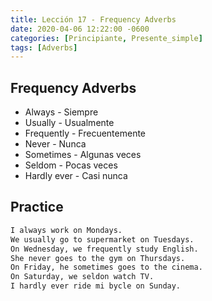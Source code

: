 ```yaml
---
title: Lección 17 - Frequency Adverbs
date: 2020-04-06 12:22:00 -0600
categories: [Principiante, Presente_simple]
tags: [Adverbs]
---
```


## Frequency Adverbs

* Always - Siempre
* Usually - Usualmente
* Frequently - Frecuentemente
* Never - Nunca
* Sometimes - Algunas veces
* Seldom - Pocas veces
* Hardly ever - Casi nunca


## Practice

  ```html
  I always work on Mondays.
  We usually go to supermarket on Tuesdays.
  On Wednesday, we frequently study English.
  She never goes to the gym on Thursdays.
  On Friday, he sometimes goes to the cinema.
  On Saturday, we seldon watch TV.
  I hardly ever ride mi bycle on Sunday.
  ```
